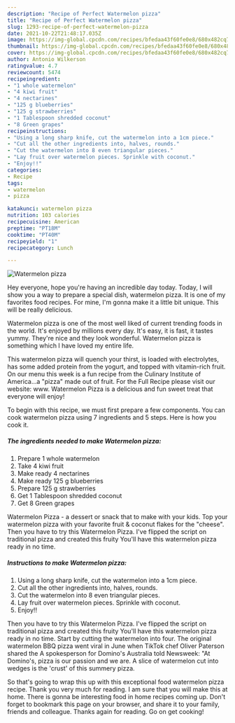 ```yaml
---
description: "Recipe of Perfect Watermelon pizza"
title: "Recipe of Perfect Watermelon pizza"
slug: 1293-recipe-of-perfect-watermelon-pizza
date: 2021-10-22T21:48:17.035Z
image: https://img-global.cpcdn.com/recipes/bfedaa43f60fe0e8/680x482cq70/watermelon-pizza-recipe-main-photo.jpg
thumbnail: https://img-global.cpcdn.com/recipes/bfedaa43f60fe0e8/680x482cq70/watermelon-pizza-recipe-main-photo.jpg
cover: https://img-global.cpcdn.com/recipes/bfedaa43f60fe0e8/680x482cq70/watermelon-pizza-recipe-main-photo.jpg
author: Antonio Wilkerson
ratingvalue: 4.7
reviewcount: 5474
recipeingredient:
- "1 whole watermelon"
- "4 kiwi fruit"
- "4 nectarines"
- "125 g blueberries"
- "125 g strawberries"
- "1 Tablespoon shredded coconut"
- "8 Green grapes"
recipeinstructions:
- "Using a long sharp knife, cut the watermelon into a 1cm piece."
- "Cut all the other ingredients into, halves, rounds."
- "Cut the watermelon into 8 even triangular pieces."
- "Lay fruit over watermelon pieces. Sprinkle with coconut."
- "Enjoy!!"
categories:
- Recipe
tags:
- watermelon
- pizza

katakunci: watermelon pizza 
nutrition: 103 calories
recipecuisine: American
preptime: "PT18M"
cooktime: "PT40M"
recipeyield: "1"
recipecategory: Lunch

---
```



![Watermelon pizza](https://img-global.cpcdn.com/recipes/bfedaa43f60fe0e8/680x482cq70/watermelon-pizza-recipe-main-photo.jpg)

Hey everyone, hope you're having an incredible day today. Today, I will show you a way to prepare a special dish, watermelon pizza. It is one of my favorites food recipes. For mine, I'm gonna make it a little bit unique. This will be really delicious.

Watermelon pizza is one of the most well liked of current trending foods in the world. It's enjoyed by millions every day. It's easy, it is fast, it tastes yummy. They're nice and they look wonderful. Watermelon pizza is something which I have loved my entire life.

This watermelon pizza will quench your thirst, is loaded with electrolytes, has some added protein from the yogurt, and topped with vitamin-rich fruit. On our menu this week is a fun recipe from the Culinary Institute of America…a &#34;pizza&#34; made out of fruit. For the Full Recipe please visit our website: www. Watermelon Pizza is a delicious and fun sweet treat that everyone will enjoy!


To begin with this recipe, we must first prepare a few components. You can cook watermelon pizza using 7 ingredients and 5 steps. Here is how you cook it.

<!--inarticleads1-->

##### The ingredients needed to make Watermelon pizza:

1. Prepare 1 whole watermelon
1. Take 4 kiwi fruit
1. Make ready 4 nectarines
1. Make ready 125 g blueberries
1. Prepare 125 g strawberries
1. Get 1 Tablespoon shredded coconut
1. Get 8 Green grapes


Watermelon Pizza - a dessert or snack that to make with your kids. Top your watermelon pizza with your favorite fruit &amp; coconut flakes for the &#34;cheese&#34;. Then you have to try this Watermelon Pizza. I&#39;ve flipped the script on traditional pizza and created this fruity You&#39;ll have this watermelon pizza ready in no time. 

<!--inarticleads2-->

##### Instructions to make Watermelon pizza:

1. Using a long sharp knife, cut the watermelon into a 1cm piece.
1. Cut all the other ingredients into, halves, rounds.
1. Cut the watermelon into 8 even triangular pieces.
1. Lay fruit over watermelon pieces. Sprinkle with coconut.
1. Enjoy!!


Then you have to try this Watermelon Pizza. I&#39;ve flipped the script on traditional pizza and created this fruity You&#39;ll have this watermelon pizza ready in no time. Start by cutting the watermelon into four. The original watermelon BBQ pizza went viral in June when TikTok chef Oliver Paterson shared the A spokesperson for Domino&#39;s Australia told Newsweek: &#34;At Domino&#39;s, pizza is our passion and we are. A slice of watermelon cut into wedges is the &#39;crust&#39; of this summery pizza. 

So that's going to wrap this up with this exceptional food watermelon pizza recipe. Thank you very much for reading. I am sure that you will make this at home. There is gonna be interesting food in home recipes coming up. Don't forget to bookmark this page on your browser, and share it to your family, friends and colleague. Thanks again for reading. Go on get cooking!
